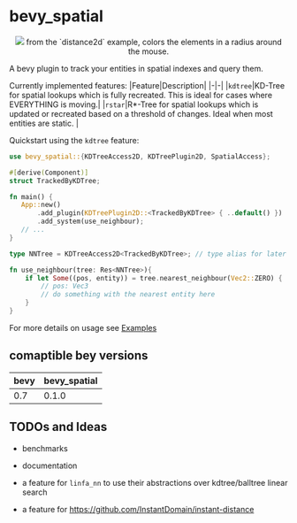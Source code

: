 # bevy_spatial

<p align="center">
    <img src="https://i.laundmo.com/tENe0/rozUsOnA55.png/raw">
    from the `distance2d` example, colors the elements in a radius around the mouse.
</p>

A bevy plugin to track your entities in spatial indexes and query them.

Currently implemented features:
|Feature|Description|
|-|-|
|`kdtree`|KD-Tree for spatial lookups which is fully recreated. This is ideal for cases where EVERYTHING is moving.|
|`rstar`|R\*-Tree for spatial lookups which is updated or recreated based on a threshold of changes. Ideal when most entities are static. |

Quickstart using the `kdtree` feature:

```rust
use bevy_spatial::{KDTreeAccess2D, KDTreePlugin2D, SpatialAccess};

#[derive(Component)]
struct TrackedByKDTree;

fn main() {
   App::new()
       .add_plugin(KDTreePlugin2D::<TrackedByKDTree> { ..default() })
       .add_system(use_neighbour);
   // ...
}

type NNTree = KDTreeAccess2D<TrackedByKDTree>; // type alias for later

fn use_neighbour(tree: Res<NNTree>){
    if let Some((pos, entity)) = tree.nearest_neighbour(Vec2::ZERO) {
        // pos: Vec3
        // do something with the nearest entity here
    }
}
```

For more details on usage see [Examples](https://github.com/laundmo/bevy-spatial/tree/main/examples)

## comaptible bey versions

| bevy | bevy_spatial |
| ---- | ------------ |
| 0.7  | 0.1.0        |

## TODOs and Ideas

- benchmarks
- documentation

- a feature for `linfa_nn` to use their abstractions over kdtree/balltree linear search
- a feature for https://github.com/InstantDomain/instant-distance
